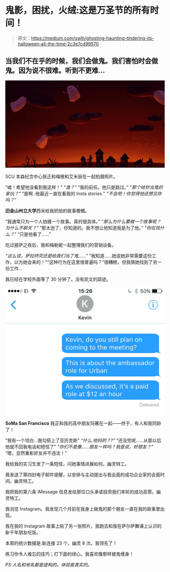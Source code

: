 # 鬼影，困扰，火绒:这是万圣节的所有时间！

> 原文：<https://medium.com/swlh/ghosting-haunting-tindering-its-halloween-all-the-time-2c3e7cd99570>

## 当我们不在乎的时候，我们会做鬼。我们害怕时会做鬼。因为说不很难。听到不更难…

![](img/e1a9bbf94a04222ba9990c23184911b2.png)

SCU 本森纪念中心我正和梅根和艾米丽在一起拍摄照片。

“嘘！希望他没看到我这样！”
*“谁？”*
“我的前任。他只是路过。”
*“那个给你当鬼的家伙？”*
“是啊..他最近一直在看我的 Insta stories "
*"不会吧！你觉得他还想见你吗？”*

**旧金山州立大学**西米给我抓拍的故事梗概。

“我通常只为一个人拍摄一个故事。真的很具体。”
*“那么为什么要做一个故事呢？为什么不聊天？”* “那太逊了，你知道的。我不想让他知道我是为了他。”
*“你在找什么？”* “只是他看了……”

吃过披萨之夜后，我和梅勒妮一起整理我们的营销设备。

*“这么说，萨拉终究还是给我们当了鬼……”* “我知道……她说她非常需要这份工作，以为她会来的！”“这种行为在这里很普遍吗？”很糟糕，但我猜她找到了另一份工作…

我已经在学校外面等了 30 分钟了。没有凯文的踪迹。

![](img/2e5e6cfb748fc4d1d1d7801f69cbee56.png)

**SoMa San Francisco** 我正和我的高中朋友玛雅在一起——终于，有人和我同龄了！

“我有一个坦白…我勾搭上了亚历克斯”
*“什么.他妈的？?"* “还没完呢……从那以后他就不回我电话和短信了”
*“你们不是像……朋友一样吗？我是说，好朋友？”* “嗯，显然重影好友并不违法！”

我给我的实习生发了一条短信，问她事情进展如何。幽灵特工。

我发送了第四封电子邮件提醒，以安排与主动提出与我会面的成功企业家的会面时间。幽灵特工。

我把我的第六条 iMessage 信息发给那位口头承诺投资我们本轮的成功高管。幽灵特工。

我浏览 Instagram。我发现几个月前在我身上做鬼的那个朋友一直在我的故事里出现。

我在我的 Instagram 故事上贴了另一张照片。我跑去和我在萨尔萨舞课上认识的新千年朋友吃饭。

本周的统计数据是:新连接 23 个，幽灵 8 次。我领先了！

练习你令人难忘的技巧；打下面的绿心。我喜欢像那样被鬼缠身！

*PS:人名和地名都是虚构的。体验是真实的。*